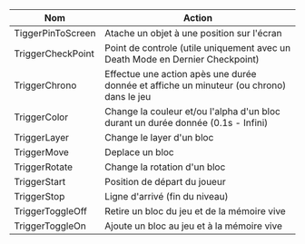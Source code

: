 | Nom | Action |
| ---- | ---- |
| TiggerPinToScreen | Atache un objet à une position sur l'écran |
| TriggerCheckPoint | Point de controle (utile uniquement avec un Death Mode en Dernier Checkpoint) |
| TriggerChrono | Effectue une action apès une durée donnée et affiche un minuteur (ou chrono) dans le jeu |
| TriggerColor | Change la couleur et/ou l'alpha d'un bloc durant un durée donnée (0.1s - Infini) |
| TriggerLayer | Change le layer d'un bloc |
| TriggerMove | Deplace un bloc |
| TriggerRotate | Change la rotation d'un bloc |
| TriggerStart | Position de départ du joueur |
| TriggerStop | Ligne d'arrivé (fin du niveau) |
| TriggerToggleOff | Retire un bloc du jeu et de la mémoire vive |
| TriggerToggleOn | Ajoute un bloc au jeu et à la mémoire vive |
